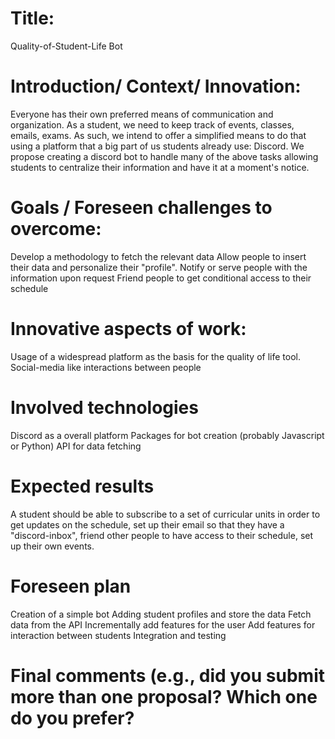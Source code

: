 # Title:
Quality-of-Student-Life Bot

# Introduction/ Context/ Innovation:
Everyone has their own preferred means of communication and organization. As a student, we need to keep track of events, classes, emails, exams. As such, we intend to offer a simplified means to do that using a platform that a big part of us students already use: Discord.
We propose creating a discord bot to handle many of the above tasks allowing students to centralize their information and have it at a moment's notice.

# Goals / Foreseen challenges to overcome:
Develop a methodology to fetch the relevant data
Allow people to insert their data and personalize their "profile".
Notify or serve people with the information upon request
Friend people to get conditional access to their schedule

# Innovative aspects of work:
Usage of a widespread platform as the basis for the quality of life tool.
Social-media like interactions between people


# Involved technologies
Discord as a overall platform
Packages for bot creation (probably Javascript or Python)
API for data fetching

# Expected results
A student should be able to subscribe to a set of curricular units in order to get updates on the schedule, set up their email so that they have a "discord-inbox", friend other people to have access to their schedule, set up their own events.

# Foreseen plan
Creation of a simple bot
Adding student profiles and store the data
Fetch data from the API
Incrementally add features for the user
Add features for interaction between students
Integration and testing

# Final comments (e.g., did you submit more than one proposal? Which one do you prefer?
